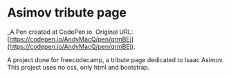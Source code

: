 # Asimov tribute page
 _A Pen created at CodePen.io. Original URL: [https://codepen.io/AndyMacQ/pen/qrmBEj](https://codepen.io/AndyMacQ/pen/qrmBEj).

 A project done for freecodecamp, a tribute page dedicated to Isaac Asimov. This project uses no css, only html and bootstrap.